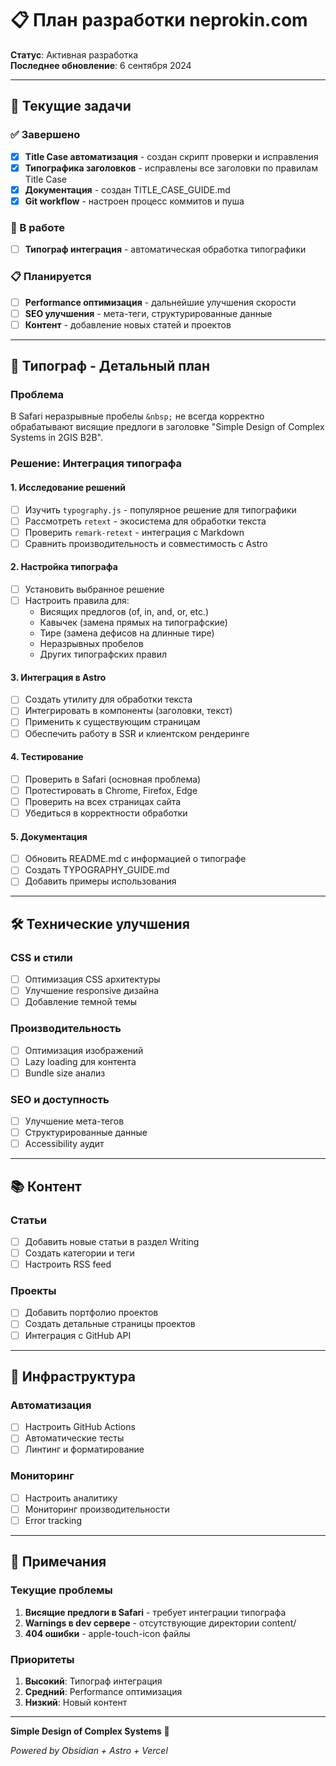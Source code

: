 # 📋 План разработки neprokin.com

**Статус**: Активная разработка  
**Последнее обновление**: 6 сентября 2024

---

## 🎯 Текущие задачи

### ✅ Завершено
- [x] **Title Case автоматизация** - создан скрипт проверки и исправления
- [x] **Типографика заголовков** - исправлены все заголовки по правилам Title Case
- [x] **Документация** - создан TITLE_CASE_GUIDE.md
- [x] **Git workflow** - настроен процесс коммитов и пуша

### 🔄 В работе
- [ ] **Типограф интеграция** - автоматическая обработка типографики

### 📋 Планируется
- [ ] **Performance оптимизация** - дальнейшие улучшения скорости
- [ ] **SEO улучшения** - мета-теги, структурированные данные
- [ ] **Контент** - добавление новых статей и проектов

---

## 🎨 Типограф - Детальный план

### **Проблема**
В Safari неразрывные пробелы `&nbsp;` не всегда корректно обрабатывают висящие предлоги в заголовке "Simple Design of Complex Systems in 2GIS B2B".

### **Решение: Интеграция типографа**

#### **1. Исследование решений**
- [ ] Изучить `typography.js` - популярное решение для типографики
- [ ] Рассмотреть `retext` - экосистема для обработки текста
- [ ] Проверить `remark-retext` - интеграция с Markdown
- [ ] Сравнить производительность и совместимость с Astro

#### **2. Настройка типографа**
- [ ] Установить выбранное решение
- [ ] Настроить правила для:
  - Висящих предлогов (of, in, and, or, etc.)
  - Кавычек (замена прямых на типографские)
  - Тире (замена дефисов на длинные тире)
  - Неразрывных пробелов
  - Других типографских правил

#### **3. Интеграция в Astro**
- [ ] Создать утилиту для обработки текста
- [ ] Интегрировать в компоненты (заголовки, текст)
- [ ] Применить к существующим страницам
- [ ] Обеспечить работу в SSR и клиентском рендеринге

#### **4. Тестирование**
- [ ] Проверить в Safari (основная проблема)
- [ ] Протестировать в Chrome, Firefox, Edge
- [ ] Проверить на всех страницах сайта
- [ ] Убедиться в корректности обработки

#### **5. Документация**
- [ ] Обновить README.md с информацией о типографе
- [ ] Создать TYPOGRAPHY_GUIDE.md
- [ ] Добавить примеры использования

---

## 🛠️ Технические улучшения

### **CSS и стили**
- [ ] Оптимизация CSS архитектуры
- [ ] Улучшение responsive дизайна
- [ ] Добавление темной темы

### **Производительность**
- [ ] Оптимизация изображений
- [ ] Lazy loading для контента
- [ ] Bundle size анализ

### **SEO и доступность**
- [ ] Улучшение мета-тегов
- [ ] Структурированные данные
- [ ] Accessibility аудит

---

## 📚 Контент

### **Статьи**
- [ ] Добавить новые статьи в раздел Writing
- [ ] Создать категории и теги
- [ ] Настроить RSS feed

### **Проекты**
- [ ] Добавить портфолио проектов
- [ ] Создать детальные страницы проектов
- [ ] Интеграция с GitHub API

---

## 🔧 Инфраструктура

### **Автоматизация**
- [ ] Настроить GitHub Actions
- [ ] Автоматические тесты
- [ ] Линтинг и форматирование

### **Мониторинг**
- [ ] Настроить аналитику
- [ ] Мониторинг производительности
- [ ] Error tracking

---

## 📝 Примечания

### **Текущие проблемы**
1. **Висящие предлоги в Safari** - требует интеграции типографа
2. **Warnings в dev сервере** - отсутствующие директории content/
3. **404 ошибки** - apple-touch-icon файлы

### **Приоритеты**
1. **Высокий**: Типограф интеграция
2. **Средний**: Performance оптимизация
3. **Низкий**: Новый контент

---

**Simple Design of Complex Systems** 🎨

*Powered by Obsidian + Astro + Vercel*

